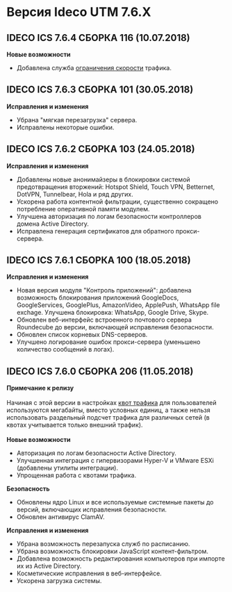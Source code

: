 # Версия Ideco UTM 7.6.X

## **IDECO ICS 7.6.4 СБОРКА 116 (10.07.2018)**

**Новые возможности**

* Добавлена служба [ограничения скорости](https://doc.ideco.ru/pages/viewpage.action?pageId=1703981) трафика.

## **IDECO ICS 7.6.3 СБОРКА 101 (30.05.2018)**

**Исправления и изменения**

* Убрана "мягкая перезагрузка" сервера.
* Исправлены некоторые ошибки.

## **IDECO ICS 7.6.2 СБОРКА 103 (24.05.2018)**

**Исправления и изменения**

* Добавлены новые анонимайзеры в блокировки системой предотвращения вторжений: Hotspot Shield, Touch VPN, Betternet, DotVPN, Tunnelbear, Hola и ряд других.
* Ускорена работа контентной фильтрации, существенно сокращено потребление оперативной памяти модулем.
* Улучшена авторизация по логам безопасности контроллеров домена Active Directory.
* Исправлена генерация сертификатов для обратного прокси-сервера.

## **IDECO ICS 7.6.1 СБОРКА 100 (18.05.2018)**

**Исправления и изменения**

* Новая версия модуля "Контроль приложений": добавлена возможность блокирования приложений GoogleDocs, GoogleServices, GooglePlus, AmazonVideo, ApplePush, WhatsApp file exchage. Улучшена блокировка: WhatsApp, Google Drive, Skype.
* Обновлен веб-интерфейс встроенного почтового сервера Roundecube до версии, включающей исправления безопасности.
* Обновлен список корневых DNS-серверов.
* Улучшено логирование ошибок прокси-сервера (уменьшено количество сообщений в логах).

## **IDECO ICS 7.6.0 СБОРКА 206 (11.05.2018)**

**Примечание к релизу**\
\
Начиная с этой версии в настройках [квот трафика](https://doc.ideco.ru/pages/viewpage.action?pageId=4981951) для пользователей используются мегабайты, вместо условных единиц, а также нельзя использовать раздельный подсчет трафика для различных сетей (в квотах учитывается только внешний трафик).\
\
**Новые возможности**

* Авторизация по логам безопасности Active Directory.
* Улучшенная интеграция с гипервизорами Hyper-V и VMware ESXi (добавлены утилиты интеграции).
* Упрощенная работа с квотами трафика.

**Безопасность**

* Обновлены ядро Linux и все используемые системные пакеты до версий, включающих исправления безопасности.
* Обновлен антивирус ClamAV.

**Исправления и изменения**

* Убрана возможность перезапуска служб по расписанию.
* Убрана возможность блокировки JavaScript контент-фильтром.
* Добавлена возможность редактирования компьютеров при импорте их из Active Directory.
* Косметические исправления в веб-интерфейсе.
* Ускорена загрузка системы.
